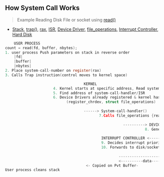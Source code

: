 ## How System Call Works
> Example Reading Disk File or socket using [read()](/Networking/OSI-Layers/Layer-4/Socket_Programming/APIs_Structures)

- [Stack](https://sites.google.com/site/amitinterviewpreparation/c-1), [trap()](/Motherboard/CPU/Memory/Virtual_Physical_Memory/Terms.md), [rax](/Motherboard/CPU/Memory/CPU_Registers), [ISR](/Operating_Systems/Linux/Kernel/Interrupts/Interrupt_from_HWDevice_to_CPU), [Device Driver](/Device_Drivers), [file_operations](/Device_Drivers/Linux), [Interrupt Controller](/Operating_Systems/Linux/Kernel/Interrupts/Interrupt_from_HWDevice_to_CPU), [Hard Disk](/Motherboard/CPU/Memory/Hard_Disk)
```c
    USER PROCESS
count = read(fd, buffer, nbytes);
1. user process Push parameters on stack in reverse order
    |fd|
    |buffer|
    |nbytes|
2. Place system-call-number on register(rax)
3. Calls Trap instruction(control moves to kernel space)

                                    KERNEL
                      4. Kernel starts at specific address, Read system-call-number from register
                      5. Find address of system-call-handler/ISR
                      6. Device Drivers already registered & kernel has file_operations 
                            (register_chrdev, struct file_operations)
                            
                                    ------> System-call-handler()
                                           7.Calls file_operations {read()}
                                             
                                                      ----------> DEVICE DRIVER
                                                                8. Generates Interrupt & sends to IC(Interrupt Controller)
                                                                
                                            INTERRUPT CONTROLLER <-----------------------------------------
                                            9. Decides interrupt priority
                                            10. Forwards to disk/socket
                                            
                                                    -----------------------> HARD DISK
                                                    <----------data-------------
                                     <- Copied on Pvt Buffer-               
User process cleans stack                                     
```
